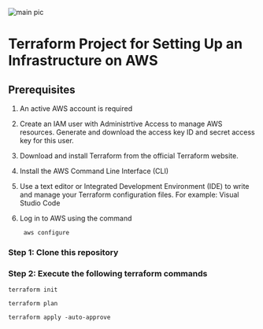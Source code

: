 ![main pic](https://github.com/arifdevopstech/aws-terraform-project/assets/173038026/ad8a781a-ef84-41a7-80fd-feaaf277bc08)

# Terraform Project for Setting Up an Infrastructure on AWS

## Prerequisites

1. An active AWS account is required
2. Create an IAM user with Administrtive Access to manage AWS resources. Generate and download the access key ID and secret access key for this user.
3. Download and install Terraform from the official Terraform website.
4. Install the AWS Command Line Interface (CLI)
5. Use a text editor or Integrated Development Environment (IDE) to write and manage your Terraform configuration files. For example: Visual Studio Code
6. Log in to AWS using the command

        aws configure
   
### Step 1: Clone this repository

### Step 2: Execute the following terraform commands

    terraform init

    terraform plan

    terraform apply -auto-approve
